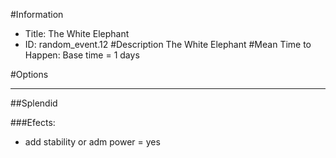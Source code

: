 #Information
 - Title: The White Elephant
 - ID: random_event.12
#Description
The White Elephant
#Mean Time to Happen:
Base time = 1 days

#Options

___
##Splendid

###Efects:<ul><li>add stability or adm power = yes</li></ul>
